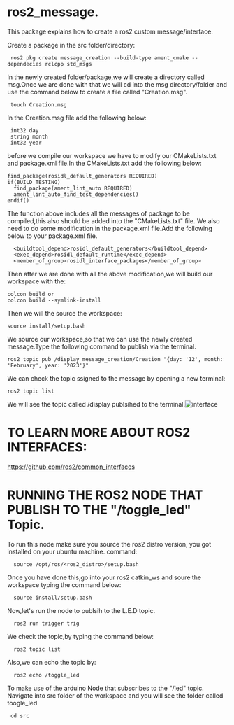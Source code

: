 # ros2_message.
This package explains how to create a ros2 custom message/interface.

Create a package in the src folder/directory:
```
 ros2 pkg create message_creation --build-type ament_cmake --dependecies rclcpp std_msgs
 ```
In the newly created folder/package,we will create a directory called msg.Once we are done with that we will cd into the msg directory/folder and use the command below to create a file called "Creation.msg".
```
 touch Creation.msg
```
In the Creation.msg file add the following below:
```
 int32 day
 string month
 int32 year
```
before we compile our workspace we have to modify our CMakeLists.txt and package.xml file.In the CMakeLists.txt add the following below:
```
find_package(rosidl_default_generators REQUIRED)
if(BUILD_TESTING)
  find_package(ament_lint_auto REQUIRED)
  ament_lint_auto_find_test_dependencies()
endif()
```
The function above includes all the messages of package to be compiled,this also should be added into the "CMakeLists.txt" file.
We also need to do some modification in the package.xml file.Add the following below to your package.xml file.
```
  <buildtool_depend>rosidl_default_generators</buildtool_depend>
  <exec_depend>rosidl_default_runtime</exec_depend>
  <member_of_group>rosidl_interface_packages</member_of_group>
```
Then after we are done with all the above modification,we will build our workspace with the:
```
colcon build or 
colcon build --symlink-install
```
Then we will the source the workspace:
```
source install/setup.bash
```
We source our workspace,so that we can use the newly created message.Type the following command to publish via the terminal.
```
ros2 topic pub /display message_creation/Creation "{day: '12', month: 'February', year: '2023'}"
```
We can check the topic ssigned to the message by opening a new terminal:
```
ros2 topic list
```
We will see the topic called /display publsihed to the terminal.![interface](https://user-images.githubusercontent.com/97457075/219212856-4b1a2ba7-d9d7-4180-b566-a2b25ff50f65.png)

# TO LEARN MORE ABOUT ROS2 INTERFACES:
https://github.com/ros2/common_interfaces

# RUNNING THE ROS2 NODE THAT PUBLISH TO THE "/toggle_led" Topic.

To run this node make sure you source the ros2 distro version, you got installed on your ubuntu machine.
command:
```
  source /opt/ros/<ros2_distro>/setup.bash
```

Once you have done this,go into your ros2 catkin_ws and soure the workspace typing the command below:
```
  source install/setup.bash
```

Now,let's run the node to publsih to the L.E.D topic.
```
  ros2 run trigger trig
```

We check the topic,by typing the command below:
```
  ros2 topic list
```

Also,we can echo the topic by:
```
  ros2 echo /toggle_led
```

To make use of the arduino Node that subscribes to the "/led" topic. Navigate into src folder of the workspace and you will see the folder called toogle_led 

```
 cd src
```
